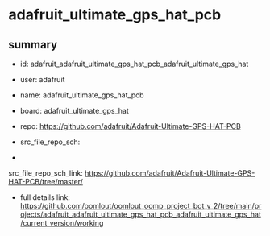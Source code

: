 # adafruit_ultimate_gps_hat_pcb
 
## summary 
* id: adafruit_adafruit_ultimate_gps_hat_pcb_adafruit_ultimate_gps_hat
* user: adafruit
* name: adafruit_ultimate_gps_hat_pcb
* board: adafruit_ultimate_gps_hat
* repo: https://github.com/adafruit/Adafruit-Ultimate-GPS-HAT-PCB



* src_file_repo_sch: 
*
 src_file_repo_sch_link: https://github.com/adafruit/Adafruit-Ultimate-GPS-HAT-PCB/tree/master/
* full details link: https://github.com/oomlout/oomlout_oomp_project_bot_v_2/tree/main/projects/adafruit_adafruit_ultimate_gps_hat_pcb_adafruit_ultimate_gps_hat/current_version/working  






